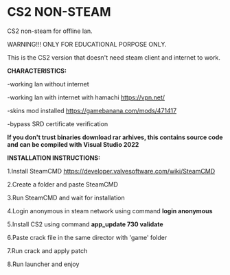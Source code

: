 # CS2 NON-STEAM
CS2 non-steam for offline lan.

WARNING!!!
ONLY FOR EDUCATIONAL PORPOSE ONLY.

This is the CS2 version that doesn't need steam client and internet to work.

**CHARACTERISTICS:**

-working lan without internet

-working lan with internet with hamachi https://vpn.net/

-skins mod installed https://gamebanana.com/mods/471417

-bypass SRD certificate verification

**If you don't trust binaries download rar arhives, this contains source code and can be compiled with Visual Studio 2022**

**INSTALLATION INSTRUCTIONS:**

1.Install SteamCMD https://developer.valvesoftware.com/wiki/SteamCMD

2.Create a folder and paste SteamCMD

3.Run SteamCMD and wait for installation

4.Login anonymous in steam network using command     **login anonymous**

5.Install CS2 using command       **app_update 730 validate**

6.Paste crack file in the same director with 'game' folder

7.Run crack and apply patch

8.Run launcher and enjoy
